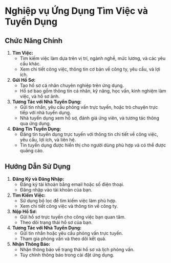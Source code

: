 # Nghiệp vụ Ứng Dụng Tìm Việc và Tuyển Dụng
## Chức Năng Chính
1. **Tìm Việc:**
   - Tìm kiếm việc làm dựa trên vị trí, ngành nghề, mức lương, và các yêu cầu khác.
   - Xem chi tiết công việc, thông tin cơ bản về công ty, yêu cầu, và lợi ích.
2. **Gửi Hồ Sơ:**
   - Tạo hồ sơ cá nhân chuyên nghiệp trên ứng dụng.
   - Hồ sơ bao gồm thông tin cá nhân, kỹ năng, học vấn, kinh nghiệm làm việc, và hồ sơ ảnh.
4. **Tương Tác với Nhà Tuyển Dụng:**
   - Gửi tin nhắn, yêu cầu phỏng vấn trực tuyến, hoặc trò chuyện trực tiếp với nhà tuyển dụng.
   - Nhà tuyển dụng xem hồ sơ, đánh giá ứng viên, và tương tác thông qua ứng dụng.
5. **Đăng Tin Tuyển Dụng:**
   - Đăng tin tuyển dụng trực tuyến với thông tin chi tiết về công việc, yêu cầu, lợi ích, và liên hệ.
   - Tin tuyển dụng được hiển thị cho người dùng phù hợp và có thể được quảng cáo.

## Hướng Dẫn Sử Dụng
1. **Đăng Ký và Đăng Nhập:**
   - Đăng ký tài khoản bằng email hoặc số điện thoại.
   - Đăng nhập vào tài khoản của bạn.
2. **Tìm Kiếm Việc:**
   - Sử dụng bộ lọc để tìm kiếm việc làm phù hợp.
   - Xem chi tiết công việc và thông tin về công ty.
3. **Nộp Hồ Sơ:**
   - Gửi hồ sơ trực tuyến cho công việc bạn quan tâm.
   - Theo dõi trạng thái hồ sơ của bạn.
4. **Tương Tác với Nhà Tuyển Dụng:**
   - Gửi tin nhắn hoặc yêu cầu phỏng vấn trực tuyến.
   - Tham gia phỏng vấn và theo dõi kết quả.
5. **Nhận Thông Báo:**
   - Nhận thông báo về trạng thái hồ sơ và lịch phỏng vấn.
   - Tùy chỉnh thông báo trong cài đặt ứng dụng.
